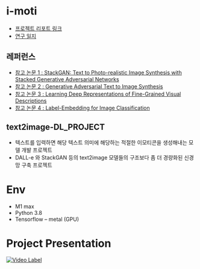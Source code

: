 # i-moti
- [프로젝트 리포트 링크](https://ruo-ds.notion.site/i-moti-text2image-7611a9c4ff204e91a178a54feb87cc7b)
- [연구 일지](https://github.com/comsa33/i-moti_text2image-DL_PROJECT/blob/main/%EA%B0%9C%EB%B0%9C%EC%9D%BC%EC%A7%80.md)

## 레퍼런스
- [참고 논문 1 : StackGAN: Text to Photo-realistic Image Synthesis with Stacked Generative Adversarial Networks](https://arxiv.org/pdf/1612.03242.pdf)
- [참고 논문 2 : Generative Adversarial Text to Image Synthesis](https://arxiv.org/pdf/1605.05396.pdf)
- [참고 논문 3 : Learning Deep Representations of Fine-Grained Visual Descriptions](https://arxiv.org/pdf/1605.05395.pdf?)
- [참고 논문 4 : Label-Embedding for Image Classification](https://www.mpi-inf.mpg.de/fileadmin/inf/d2/akata/TPAMI2487986.pdf)

## text2image-DL_PROJECT
-	텍스트를 입력하면 해당 텍스트 의미에 해당하는 적절한 이모티콘을 생성해내는 모델 개발 프로젝트
-	DALL-e 와 StackGAN 등의 text2image 모델들의 구조보다 좀 더 경량화된 신경망 구축 프로젝트

# Env
-	M1 max
-	Python 3.8
-	Tensorflow – metal (GPU)

# Project Presentation
[![Video Label](http://img.youtube.com/vi/PnMkgFXcUi4/0.jpg)](https://youtu.be/PnMkgFXcUi4)

